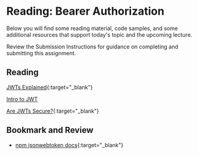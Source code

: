 # Reading: Bearer Authorization

Below you will find some reading material, code samples, and some additional resources that support today's topic and the upcoming lecture.

Review the Submission Instructions for guidance on completing and submitting this assignment.

## Reading

[JWTs Explained](https://www.youtube.com/watch?v=926mknSW9Lo){:target="_blank"}

<!-- Mix it up! Create the questions with pointed answers, fill in the blank, or opinion/open ended -->

[Intro to JWT](https://jwt.io/introduction/)

<!-- Mix it up! Create the questions with pointed answers, fill in the blank, or opinion/open ended -->

[Are JWTs Secure?](https://stackoverflow.com/questions/27301557/if-you-can-decode-jwt-how-are-they-secure){:target="_blank"}

<!-- Mix it up! Create the questions with pointed answers, fill in the blank, or opinion/open ended -->

## Bookmark and Review

- [npm jsonwebtoken docs](https://www.npmjs.com/package/jsonwebtoken){:target="_blank"}
